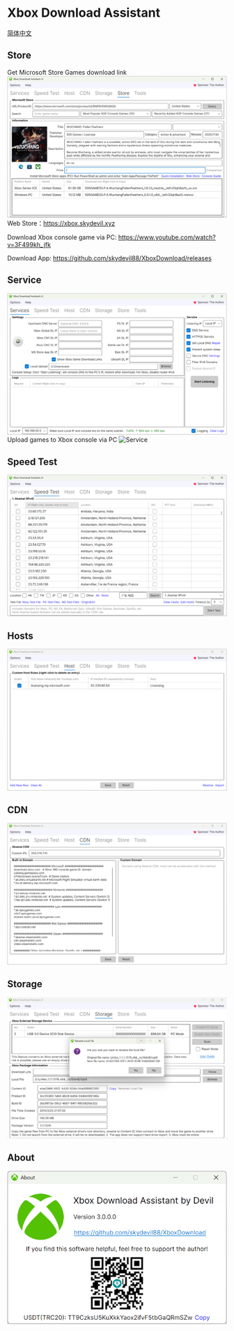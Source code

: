 # Xbox Download Assistant

[简体中文](https://github.com/skydevil88/XboxDownload)

Store
---
Get Microsoft Store Games download link
![Store](images/EN/Store.gif)
Web Store：https://xbox.skydevil.xyz

Download Xbox console game via PC: https://www.youtube.com/watch?v=3F499kh_jfk

Download App: https://github.com/skydevil88/XboxDownload/releases

Service
---
![Service](images/EN/Service1.png)
Upload games to Xbox console via PC
![Service](doc/Service02.png)

Speed Test
---
![Service](images/EN/SpeedTest.png)

Hosts
---
![Hosts](images/EN/Hosts.png)

CDN
---
![Hosts](images/EN/Cdn.png)

Storage
---
![Hosts](images/EN/Storage.png)

About
---
![Hosts](images/EN/About.png)
